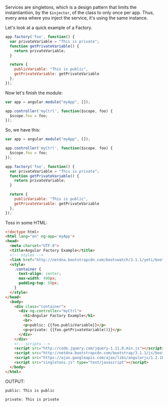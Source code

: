 Services are singletons, which is a design pattern that limits the instantiantion, by the `$injector`, of the class to only once per app. Thus, every area where you inject the service, it's using the same instance.

Let's look at a quick example of a Factory.

```javascript
app.factory('foo', function() {
  var privateVariable = "This is private";
  function getPrivateVariable() {
    return privateVariable;
  }

  return {
    publicVariable: "This is public",
    getPrivateVariable: getPrivateVariable
  };
});
```

Now let's finish the module:

```javascript
var app = angular.module("myApp", []);

app.controller('myCtrl', function($scope, foo) {
  $scope.foo = foo;
});
```

So, we have this:

```javascript
var app = angular.module("myApp", []);

app.controller('myCtrl', function($scope, foo) {
  $scope.foo = foo;
});

app.factory('foo', function() {
  var privateVariable = "This is private";
  function getPrivateVariable() {
    return privateVariable;
  }

  return {
    publicVariable: "This is public",
    getPrivateVariable: getPrivateVariable
  };
});
```

Toss in some HTML:

```html
<!doctype html>
<html lang="en" ng-app='myApp'>
<head>
  <meta charset="UTF-8">
  <title>Angular Factory Example</title>
  <!-- styles -->
  <link href="http://netdna.bootstrapcdn.com/bootswatch/3.1.1/yeti/bootstrap.min.css" rel="stylesheet" media="screen">
  <style>
    .container {
      text-align: center;
      max-width: 400px;
      padding-top: 50px;
    }
  </style>
</head>
  <body>
    <div class="container">
      <div ng-controller="myCtrl">
        <h1>Angular Factory Example</h1>
        <br>
        <p>public: {{foo.publicVariable}}</p>
        <p>private: {{foo.getPrivateVariable()}}</p>
      </div>
    </div>
    <!-- scripts -->
    <script src="http://code.jquery.com/jquery-1.11.0.min.js"></script>
    <script src="http://netdna.bootstrapcdn.com/bootstrap/3.1.1/js/bootstrap.min.js"></script>
    <script src="https://ajax.googleapis.com/ajax/libs/angularjs/1.2.16/angular.min.js" type="text/javascript"></script>
    <script src="singletons.js" type="text/javascript"></script>
  </body>
</html>
```

OUTPUT:

```
public: This is public

private: This is private
```
